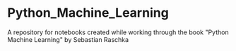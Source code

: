 # Python_Machine_Learning
A repository for notebooks created while working through the book "Python Machine Learning" by Sebastian Raschka

